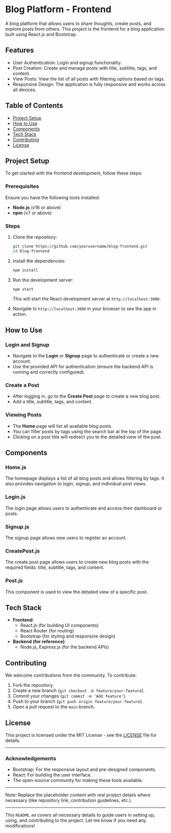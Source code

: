 # Blog Platform - Frontend  
 
A blog platform that allows users to share thoughts, create posts, and explore posts from others. This project is the frontend for a blog application built using React.js and Bootstrap.
 
## Features

- User Authentication: Login and signup functionality.
- Post Creation: Create and manage posts with title, subtitle, tags, and content.
- View Posts: View the list of all posts with filtering options based on tags.
- Responsive Design: The application is fully responsive and works across all devices.
  
## Table of Contents

- [Project Setup](#project-setup)
- [How to Use](#how-to-use)
- [Components](#components)
- [Tech Stack](#tech-stack)
- [Contributing](#contributing)
- [License](#license)

## Project Setup

To get started with the frontend development, follow these steps:

### Prerequisites

Ensure you have the following tools installed:

- **Node.js** (v16 or above)
- **npm** (v7 or above)

### Steps

1. Clone the repository:
    ```bash
    git clone https://github.com/yourusername/blog-frontend.git
    cd blog-frontend
    ```

2. Install the dependencies:
    ```bash
    npm install
    ```

3. Run the development server:
    ```bash
    npm start
    ```

    This will start the React development server at `http://localhost:3000`.

4. Navigate to `http://localhost:3000` in your browser to see the app in action.

## How to Use

### Login and Signup

- Navigate to the **Login** or **Signup** page to authenticate or create a new account.
- Use the provided API for authentication (ensure the backend API is running and correctly configured).

### Create a Post

- After logging in, go to the **Create Post** page to create a new blog post.
- Add a title, subtitle, tags, and content.
  
### Viewing Posts

- The **Home** page will list all available blog posts.
- You can filter posts by tags using the search bar at the top of the page.
- Clicking on a post title will redirect you to the detailed view of the post.

## Components

### Home.js

The homepage displays a list of all blog posts and allows filtering by tags. It also provides navigation to login, signup, and individual post views.

### Login.js

The login page allows users to authenticate and access their dashboard or posts.

### Signup.js

The signup page allows new users to register an account.

### CreatePost.js

The create post page allows users to create new blog posts with the required fields: title, subtitle, tags, and content.

### Post.js

This component is used to view the detailed view of a specific post.

## Tech Stack

- **Frontend**: 
  - React.js (for building UI components)
  - React Router (for routing)
  - Bootstrap (for styling and responsive design)
- **Backend (for reference)**:
  - Node.js, Express.js (for the backend APIs)

## Contributing

We welcome contributions from the community. To contribute:

1. Fork the repository.
2. Create a new branch (`git checkout -b feature/your-feature`).
3. Commit your changes (`git commit -m 'Add feature'`).
4. Push to your branch (`git push origin feature/your-feature`).
5. Open a pull request to the `main` branch.

## License

This project is licensed under the MIT License - see the [LICENSE](LICENSE) file for details.

---

### Acknowledgements

- Bootstrap: For the responsive layout and pre-designed components.
- React: For building the user interface.
- The open-source community for making these tools available.

---

Note: Replace the placeholder content with real project details where necessary (like repository link, contribution guidelines, etc.).

---

This `README.md` covers all necessary details to guide users in setting up, using, and contributing to the project. Let me know if you need any modifications!
